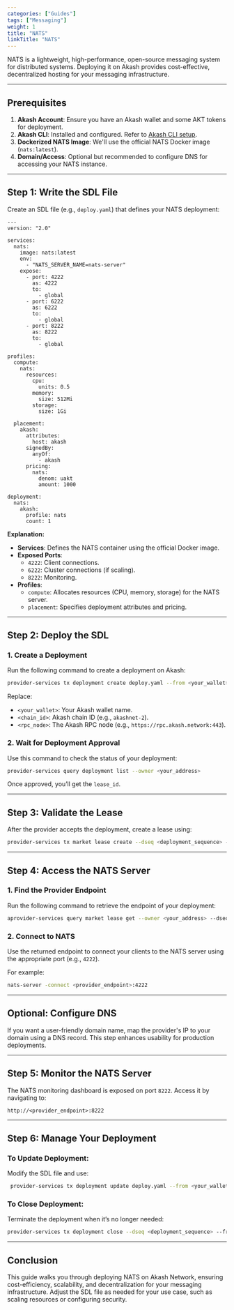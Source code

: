 ```yaml
---
categories: ["Guides"]
tags: ["Messaging"]
weight: 1
title: "NATS"
linkTitle: "NATS"
---
```



NATS is a lightweight, high-performance, open-source messaging system for distributed systems. Deploying it on Akash provides cost-effective, decentralized hosting for your messaging infrastructure.

---

## **Prerequisites**
1. **Akash Account**: Ensure you have an Akash wallet and some AKT tokens for deployment.
2. **Akash CLI**: Installed and configured. Refer to [Akash CLI setup](docs/getting-started/quickstart-guides/akash-cli/).
3. **Dockerized NATS Image**: We'll use the official NATS Docker image (`nats:latest`).
4. **Domain/Access**: Optional but recommended to configure DNS for accessing your NATS instance.

---

## **Step 1: Write the SDL File**

Create an SDL file (e.g., `deploy.yaml`) that defines your NATS deployment:

```
---
version: "2.0"

services:
  nats:
    image: nats:latest
    env:
      - "NATS_SERVER_NAME=nats-server"
    expose:
      - port: 4222
        as: 4222
        to:
          - global
      - port: 6222
        as: 6222
        to:
          - global
      - port: 8222
        as: 8222
        to:
          - global

profiles:
  compute:
    nats:
      resources:
        cpu:
          units: 0.5
        memory:
          size: 512Mi
        storage:
          size: 1Gi

  placement:
    akash:
      attributes:
        host: akash
      signedBy:
        anyOf:
          - akash
      pricing:
        nats:
          denom: uakt
          amount: 1000

deployment:
  nats:
    akash:
      profile: nats
      count: 1
```

**Explanation:**
- **Services**: Defines the NATS container using the official Docker image.
- **Exposed Ports**:
  - `4222`: Client connections.
  - `6222`: Cluster connections (if scaling).
  - `8222`: Monitoring.
- **Profiles**:
  - `compute`: Allocates resources (CPU, memory, storage) for the NATS server.
  - `placement`: Specifies deployment attributes and pricing.

---

## **Step 2: Deploy the SDL**

### 1. **Create a Deployment**
Run the following command to create a deployment on Akash:

```bash
provider-services tx deployment create deploy.yaml --from <your_wallet> --chain-id <chain_id> --node <rpc_node> --fees 5000uakt -y
```

Replace:
- `<your_wallet>`: Your Akash wallet name.
- `<chain_id>`: Akash chain ID (e.g., `akashnet-2`).
- `<rpc_node>`: The Akash RPC node (e.g., `https://rpc.akash.network:443`).

### 2. **Wait for Deployment Approval**
Use this command to check the status of your deployment:

```bash
provider-services query deployment list --owner <your_address>
```

Once approved, you’ll get the `lease_id`.

---

## **Step 3: Validate the Lease**

After the provider accepts the deployment, create a lease using:

```bash
provider-services tx market lease create --dseq <deployment_sequence> --from <your_wallet> --chain-id <chain_id> --node <rpc_node> --fees 5000uakt -y
```

---

## **Step 4: Access the NATS Server**

### 1. **Find the Provider Endpoint**
Run the following command to retrieve the endpoint of your deployment:

```bash
aprovider-services query market lease get --owner <your_address> --dseq <deployment_sequence> --gseq 1 --oseq 1 --provider <provider_address>
```

### 2. **Connect to NATS**
Use the returned endpoint to connect your clients to the NATS server using the appropriate port (e.g., `4222`).

For example:
```bash
nats-server -connect <provider_endpoint>:4222
```

---

## **Optional: Configure DNS**
If you want a user-friendly domain name, map the provider's IP to your domain using a DNS record. This step enhances usability for production deployments.

---

## **Step 5: Monitor the NATS Server**

The NATS monitoring dashboard is exposed on port `8222`. Access it by navigating to:
```
http://<provider_endpoint>:8222
```

---

## **Step 6: Manage Your Deployment**

### **To Update Deployment**:
Modify the SDL file and use:
```bash
 provider-services tx deployment update deploy.yaml --from <your_wallet> --chain-id <chain_id> --node <rpc_node> --fees 5000uakt -y
```

### **To Close Deployment**:
Terminate the deployment when it’s no longer needed:
```bash
provider-services tx deployment close --dseq <deployment_sequence> --from <your_wallet> --chain-id <chain_id> --node <rpc_node> --fees 5000uakt -y
```

---

## **Conclusion**
This guide walks you through deploying NATS on Akash Network, ensuring cost-efficiency, scalability, and decentralization for your messaging infrastructure. Adjust the SDL file as needed for your use case, such as scaling resources or configuring security.